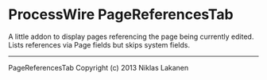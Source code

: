 # ProcessWire PageReferencesTab #

A little addon to display pages referencing the page being currently edited.
Lists references via Page fields but skips system fields.

------
PageReferencesTab Copyright (c) 2013 Niklas Lakanen